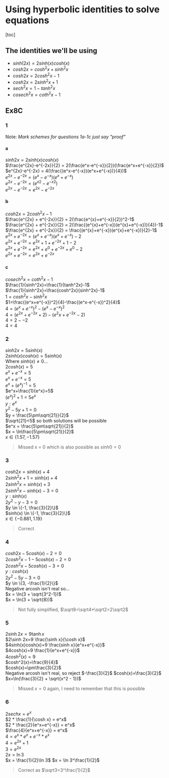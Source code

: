 # Using hyperbolic identities to solve equations

[toc]

## The identities we'll be using

- $sinh(2x) = 2sinh(x) cosh(x)$
- $cosh2x = cosh^2x + sinh^2x$
- $cosh2x = 2cosh^2x - 1$
- $cosh2x = 2sinh^2x + 1$
- $sech^2x = 1 - tanh^2x$
- $cosech^2x = coth^2x-1$

## Ex8C

### 1

Note: *Mark schemes for questions 1a-1c just say "proof"*

#### a

$sinh2x = 2sinh(x)cosh(x)$  
$\frac{e^{2x}-e^{-2x}}{2} = 2(\frac{e^x-e^{-x}}{2})(\frac{e^x+e^{-x}}{2})$  
$e^{2x}-e^{-2x} = 4(\frac{(e^x-e^{-x})(e^x+e^{-x})}{4})$  
$e^{2x}-e^{-2x} = (e^x-e^{-x})(e^x+e^{-x})$  
$e^{2x}-e^{-2x} = ({e^x}^2-{e^{-x}}^2)$  
$e^{2x}-e^{-2x} = e^{2x}-{e^{-2x}}$

#### b

$cosh2x = 2cosh^2x-1$  
$\frac{e^{2x} + e^{-2x}}{2} = 2(\frac{e^{x}+e^{-x}}{2})^2-1$  
$\frac{e^{2x} + e^{-2x}}{2} = 2(\frac{(e^{x}+e^{-x})(e^{x}+e^{-x})}{4})-1$  
$\frac{e^{2x} + e^{-2x}}{2} = \frac{(e^{x}+e^{-x})(e^{x}+e^{-x})}{2}-1$  
$e^{2x} + e^{-2x} = (e^{x}+e^{-x})(e^{x}+e^{-x})-2$  
$e^{2x} + e^{-2x} = e^{2x}+1+e^{-2x}+1-2$  
$e^{2x} + e^{-2x} = e^{2x}+e^{0}+e^{-2x}+e^{0}-2$  
$e^{2x} + e^{-2x} = e^{2x}+e^{-2x}$

#### c

$cosech^2x=coth^2x-1$  
$\frac{1}{sinh^2x}=\frac{1}{tanh^2x}-1$  
$\frac{1}{sinh^2x}=\frac{cosh^2x}{sinh^2x}-1$  
$1=cosh^2x-sinh^2x$  
$1=\frac{(e^x+e^{-x})^2}{4}-\frac{(e^x-e^{-x})^2}{4}$  
$4=(e^x+e^{-x})^2-(e^x-e^{-x})^2$  
$4=(e^{2x}+e^{-2x}+2)-(e^2x+e^{-2x}-2)$  
$4=2--2$  
$4=4$

### 2

$sinh2x = 5sinh(x)$  
$2sinh(x)cosh(x)=5sinh(x)$  
Where $sinh(x) \not = 0...$  
$2cosh(x)=5$  
$e^x+e^{-x}=5$  
$e^x+e^{-x}=5$  
$e^x+(e^x)^{-1}=5$  
$e^x+\frac{1}{e^x}=5$  
$(e^x)^2+1=5e^x$  
$y:e^x$  
$y^2-5y+1=0$  
$y = \frac{5\pm\sqrt{21}}{2}$  
$\sqrt{21}<5$ so both solutions will be possible  
$e^x = \frac{5\pm\sqrt{21}}{2}$  
$x = \ln\frac{5\pm\sqrt{21}}{2}$  
$x \in \{1.57, -1.57\}$

> Missed x = 0 which is also possible as $sinh0=0$

### 3

$cosh2x=sinh(x) + 4$  
$2sinh^2x+1=sinh(x)+4$  
$2sinh^2x=sinh(x)+3$  
$2sinh^2x-sinh(x)-3=0$  
$y:sinh(x)$  
$2y^2-y-3=0$  
$y \in \{-1, \frac{3}{2}\}$  
$sinh(x) \in \{-1, \frac{3}{2}\}$  
$x \in \{-0.881, 1.19\}$

> Correct

### 4

$cosh2x-5cosh(x)-2=0$  
$2cosh^2x-1-5cosh(x)-2=0$  
$2cosh^2x-5cosh(x)-3=0$  
$y:cosh(x)$  
$2y^2-5y-3=0$  
$y \in \{3, -\frac{1}{2}\}$  
Negative arcosh isn't real so...  
$x = \ln(3 + \sqrt{3^2-1})$  
$x = \ln(3 + \sqrt{8})$

> Not fully simplified, $\sqrt8=\sqrt4*\sqrt2=2\sqrt2$

### 5

$2\sinh 2x=9\tanh x$  
$2\sinh 2x=9 \frac{\sinh x}{\cosh x}$  
$4sinh(x)cosh(x)=9 \frac{sinh x}{e^x+e^{-x}}$  
$4cosh(x)=9 \frac{1}{e^x+e^{-x}}$  
$4cosh^2(x)=9$  
$cosh^2(x)=\frac{9}{4}$  
$cosh(x)=\pm\frac{3}{2}$  
Negative arcosh isn't real, so reject $-\frac{3}{2}$
$cosh(x)=\frac{3}{2}$  
$x=\ln(\frac{3}{2} + \sqrt{x^2 - 1})$

> Missed $x=0$ again, I need to remember that this is possible

### 6

$2sech x = e^x$  
$2 * \frac{1}{\cosh x} = e^x$  
$2 * \frac{2}{e^x+e^{-x}} = e^x$  
$\frac{4}{e^x+e^{-x}} = e^x$  
$4 = e^x * e^x + e^{-x} * e^x$  
$4 = e^{2x} + 1$  
$3 = e^{2x}$  
$2x = \ln {3}$  
$x = \frac{1}{2}\ln 3$
$x = \ln 3^\frac{1}{2}$

> Correct as $\sqrt3=3^\frac{1}{2}$

